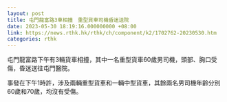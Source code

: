 ```yaml
---
layout: post
title: 屯門龍富路3車相撞　重型貨車司機昏迷送院
date: 2023-05-30 18:19:16.000000000 +08:00
link: https://news.rthk.hk/rthk/ch/component/k2/1702762-20230530.htm
categories: rthk
---
```


屯門龍富路下午有3輛貨車相撞，其中一名重型貨車60歲男司機，頭部、胸口受傷，昏迷送往屯門醫院。

事發在下午1時許，涉及兩輛重型貨車和一輛中型貨車，其餘兩名男司機年齡分別60歲和70歲，均沒有受傷。
